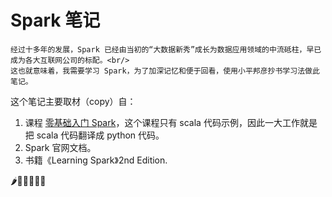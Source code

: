 # Spark 笔记

```{note}
经过十多年的发展，Spark 已经由当初的“大数据新秀”成长为数据应用领域的中流砥柱，早已成为各大互联网公司的标配。<br/>
这也就意味着，我需要学习 Spark，为了加深记忆和便于回看，使用小平邦彦抄书学习法做此笔记。
```

这个笔记主要取材（copy）自：
1. 课程 [零基础入门 Spark](https://time.geekbang.org/column/intro/100090001?tab=intro)，这个课程只有 scala 代码示例，因此一大工作就是把 scala 代码翻译成 python 代码。
2. Spark 官网文档。
3. 书籍《Learning Spark》2nd Edition.

🌶️🦁️💉💦🐮🍻
